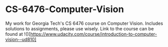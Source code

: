 # CS-6476-Computer-Vision

My work for Georgia Tech's CS 6476 course on Computer Vision. Includes solutions to assignments, please use wisely.
Link to the course can be found at !()[https://www.udacity.com/course/introduction-to-computer-vision--ud810]
